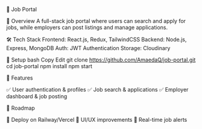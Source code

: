 💼 Job Portal

🚀 Overview
A full-stack job portal where users can search and apply for jobs, while employers can post listings and manage applications.

🛠️ Tech Stack
Frontend: React.js, Redux, TailwindCSS
Backend: Node.js, Express, MongoDB
Auth: JWT Authentication
Storage: Cloudinary

🔧 Setup
bash
Copy
Edit
git clone https://github.com/AmaedaQ/job-portal.git
cd job-portal
npm install
npm start

🚀 Features

✅ User authentication & profiles
✅ Job search & applications
✅ Employer dashboard & job posting

📌 Roadmap

🔹 Deploy on Railway/Vercel
🔹 UI/UX improvements
🔹 Real-time job alerts
